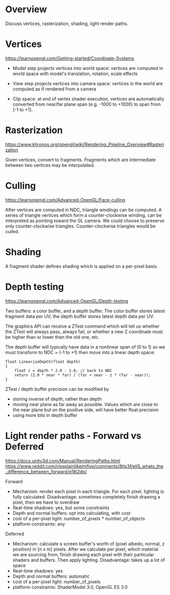 # Overview

Discuss vertices, rasterization, shading, light render paths.

# Vertices

https://learnopengl.com/Getting-started/Coordinate-Systems

- Model step projects vertices into world space: vertices are computed in world space with model's translation, rotation, scale effects

- View step projects vertices into camera space: vertices in the world are computed as if rendered from a camera

- Clip space: at end of vertex shader execution, vertices are automatically converted from near/far plane span (e.g. -1000 to +1000) to span from [-1 to +1].

# Rasterization

https://www.khronos.org/opengl/wiki/Rendering_Pipeline_Overview#Rasterization

Given vertices, convert to fragments. Fragments which are intermediate between two vertices may be interpolated.


# Culling

https://learnopengl.com/Advanced-OpenGL/Face-culling

After vertices are computed in NDC, triangle windings can be computed. A series of triangle vertices which form a counter-clockwise winding, can be interpreted as pointing toward the GL camera. We could choose to preserve only counter-clockwise triangles. Counter-clockwise triangles would be culled.

# Shading

A fragment shader defines shading which is applied on a per-pixel basis.

# Depth testing

https://learnopengl.com/Advanced-OpenGL/Depth-testing

Two buffers: a color buffer, and a depth buffer. The color buffer stores latest fragment data per UV, the depth buffer stores latest depth data per UV.

The graphics API can receive a ZTest command which will tell us whether the ZTest will always pass, always fail, or whether a new Z coordinate must be higher than or lower than the old one, etc.

The depth buffer will typically have data in a nonlinear span of (0 to 1) so we must transform to NDC = (-1 to +1) then move into a linear depth space:

    float LinearizeDepth(float depth) 
    {
        float z = depth * 2.0 - 1.0; // back to NDC 
        return (2.0 * near * far) / (far + near - z * (far - near));	
    }
    
ZTest / depth buffer precision can be modified by

- storing inverse of depth, rather than depth
- moving near plane as far away as possible. Values which are close to the near plane but on the positive side, will have better float precision
- using more bits in depth buffer

# Light render paths - Forward vs Deferred

https://docs.unity3d.com/Manual/RenderingPaths.html
https://www.reddit.com/r/explainlikeimfive/comments/8tls3f/eli5_whats_the_difference_between_forward/e18j2dp/

Forward
- Mechanism: render each pixel in each triangle. For each pixel, lighting is fully calculated. Disadvantage: sometimes completely finish drawing a pixel, then we have to overdraw
- Real-time shadows: yes, but some constraints
- Depth and normal buffers: opt into calculating, with cost
- cost of a per-pixel light: number_of_pixels * number_of_objects
- platform constraints: any

Deferred
- Mechanism: calculate a screen buffer's worth of {pixel albedo, normal, z position} in [n x m] pixels. After we calculate per pixel, which material we are sourcing from, finish drawing each pixel with their particular shaders and buffers. Then apply lighting. Disadvantage: takes up a lot of space
- Real-time shadows: yes
- Depth and normal buffers: automatic
- cost of a per-pixel light: number_of_pixels
- platform constraints: ShaderModel 3.0, OpenGL ES 3.0
